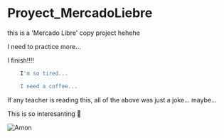 # Proyect_MercadoLiebre

this is a 'Mercado Libre' copy project hehehe

I need to practice more... 

I finish!!!!

```bash
    I'm so tired...

    I need a coffee...
```

If any teacher is reading this, all of the above was just a joke... maybe...

This is so interesanting 🧐

![Amon](https://media.tenor.com/images/6a9cebd6ad41066c7b8b8b46ede8bfac/tenor.gif)